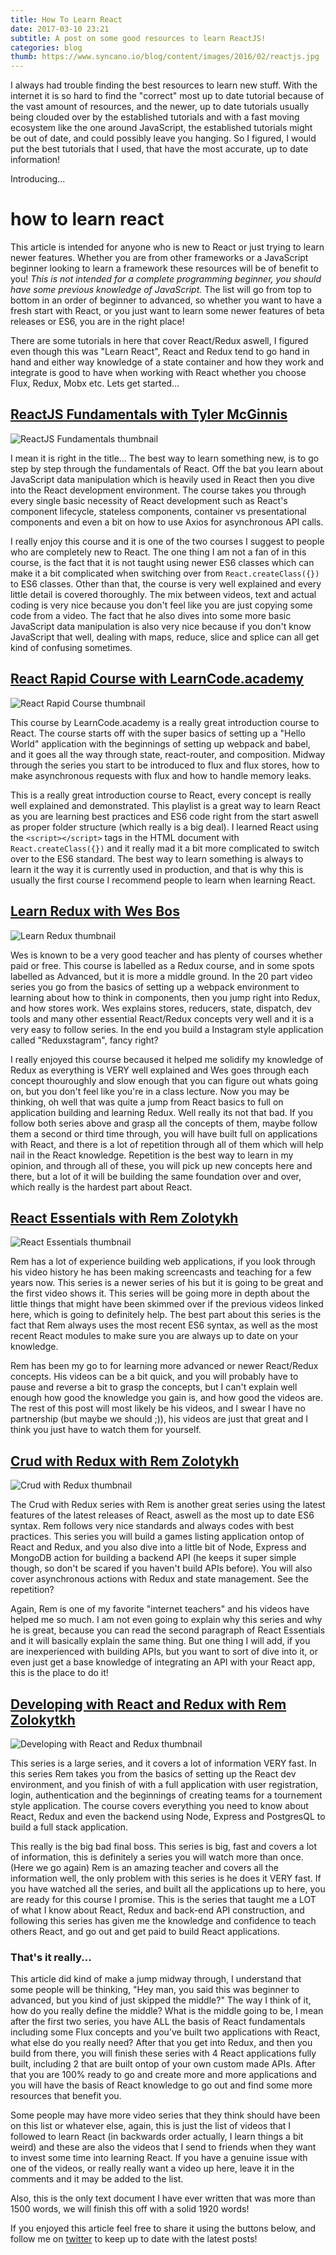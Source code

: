 ```yaml
---
title: How To Learn React
date: 2017-03-10 23:21
subtitle: A post on some good resources to learn ReactJS!
categories: blog
thumb: https://www.syncano.io/blog/content/images/2016/02/reactjs.jpg
---
```

I always had trouble finding the best resources to learn new stuff. With the internet it is so hard to find the \"correct\" most up to date tutorial because of the vast amount of resources, and the newer, up to date tutorials usually being clouded over by the established tutorials and with a fast moving ecosystem like the one around JavaScript, the established tutorials might be out of date, and could possibly leave you hanging. So I figured, I would put the best tutorials that I used, that have the most accurate, up to date information!

Introducing...

# how to learn react

This article is intended for anyone who is new to React or just trying to learn newer features. Whether you are from other frameworks or a JavaScript beginner looking to learn a framework these resources will be of benefit to you! _This is not intended for a complete programming beginner, you should have some previous knowledge of JavaScript._ The list will go from top to bottom in an order of beginner to advanced, so whether you want to have a fresh start with React, or you just want to learn some newer features of beta releases or ES6, you are in the right place!

There are some tutorials in here that cover React/Redux aswell, I figured even though this was "Learn React", React and Redux tend to go hand in hand and either way knowledge of a state container and how they work and integrate is good to have when working with React whether you choose Flux, Redux, Mobx etc.
Lets get started...


## [ReactJS Fundamentals with Tyler McGinnis](https://online.reacttraining.com/p/reactjsfundamentals)

![ReactJS Fundamentals thumbnail](https://d6xfpzo6h49n1.cloudfront.net/pRZzfb6H_zSdVmf-z7AfmlQ8IPM=/fit-in/705x0/https://d2vvqscadf4c1f.cloudfront.net/Ua3WUzOkTYN9c7CelZXA_reactjs-fundamentals.png)

I mean it is right in the title... The best way to learn something new, is to go step by step through the fundamentals of React. Off the bat you learn about JavaScript data manipulation which is heavily used in React then you dive into the React development environment. The course takes you through every single basic necessity of React development such as React's component lifecycle, stateless components, container vs presentational components and even a bit on how to use Axios for asynchronous API calls.

I really enjoy this course and it is one of the two courses I suggest to people who are completely new to React. The one thing I am not a fan of in this course, is the fact that it is not taught using newer ES6 classes which can make it a bit complicated when switching over from ```React.createClass({})``` to ES6 classes. Other than that, the course is very well explained and every little detail is covered thoroughly. The mix between videos, text and actual coding is very nice because you don't feel like you are just copying some code from a video. The fact that he also dives into some more basic JavaScript data manipulation is also very nice because if you don't know JavaScript that well, dealing with maps, reduce, slice and splice can all get kind of confusing sometimes.

## [React Rapid Course with LearnCode.academy](https://www.youtube.com/watch?v=MhkGQAoc7bc&list=PLoYCgNOIyGABj2GQSlDRjgvXtqfDxKm5b)

![React Rapid Course thumbnail](https://i.ytimg.com/vi/MhkGQAoc7bc/maxresdefault.jpg)

This course by LearnCode.academy is a really great introduction course to React. The course starts off with the super basics of setting up a \"Hello World\" application with the beginnings of setting up webpack and babel, and it goes all the way through state, react-router, and composition. Midway through the series you start to be introduced to flux and flux stores, how to make asynchronous requests with flux and how to handle memory leaks.

This is a really great introduction course to React, every concept is really well explained and demonstrated. This playlist is a great way to learn React as you are learning best practices and ES6 code right from the start aswell as proper folder structure (which really is a big deal). I learned React using the ```<script></script>``` tags in the HTML document with ```React.createClass({})``` and it really mad it a bit more complicated to switch over to the ES6 standard. The best way to learn something is always to learn it the way it is currently used in production, and that is why this is usually the first course I recommend people to learn when learning React.

## [Learn Redux with Wes Bos](https://www.youtube.com/playlist?list=PLu8EoSxDXHP5uyzEWxdlr9WQTJJIzr6jy)

![Learn Redux thumbnail](https://i.ytimg.com/vi/sAzh8t1H0p4/maxresdefault.jpg)

Wes is known to be a very good teacher and has plenty of courses whether paid or free. This course is labelled as a Redux course, and in some spots labelled as Advanced, but it is more a middle ground. In the 20 part video series you go from the basics of setting up a webpack environment to learning about how to think in components, then you jump right into Redux, and how stores work. Wes explains stores, reducers, state, dispatch, dev tools and many other essential React/Redux concepts very well and it is a very easy to follow series. In the end you build a Instagram style application called \"Reduxstagram\", fancy right?

I really enjoyed this course becaused it helped me solidify my knowledge of Redux as everything is VERY well explained and Wes goes through each concept thouroughly and slow enough that you can figure out whats going on, but you don't feel like you're in a class lecture. Now you may be thinking, oh well that was quite a jump from React basics to full on application building and learning Redux. Well really its not that bad. If you follow both series above and grasp all the concepts of them, maybe follow them a second or third time through, you will have built full on applications with React, and there is a lot of repetition through all of them which will help nail in the React knowledge. Repetition is the best way to learn in my opinion, and through all of these, you will pick up new concepts here and there, but a lot of it will be building the same foundation over and over, which really is the hardest part about React.

## [React Essentials with Rem Zolotykh](https://www.youtube.com/watch?v=nSGZEQa5C_c)

![React Essentials thumbnail](http://remzolotykh.net/content/images/2016/11/00-thumbnail-1.png)

Rem has a lot of experience building web applications, if you look through his video history he has been making screencasts and teaching for a few years now. This series is a newer series of his but it is going to be great and the first video shows it. This series will be going more in depth about the little things that might have been skimmed over if the previous videos linked here, which is going to definitely help. The best part about this series is the fact that Rem always uses the most recent ES6 syntax, as well as the most recent React modules to make sure you are always up to date on your knowledge.

Rem has been my go to for learning more advanced or newer React/Redux concepts. His videos can be a bit quick, and you will probably have to pause and reverse a bit to grasp the concepts, but I can't explain well enough how good the knowledge you gain is, and how good the videos are. The rest of this post will most likely be his videos, and I swear I have no partnership (but maybe we should ;)), his videos are just that great and I think you just have to watch them for yourself.

## [Crud with Redux with Rem Zolotykh](https://www.youtube.com/watch?v=h1ivekTEC2M)

![Crud with Redux thumbnail](http://remzolotykh.net/content/images/2016/11/thumbnail.png)

The Crud with Redux series with Rem is another great series using the latest features of the latest releases of React, aswell as the most up to date ES6 syntax. Rem follows very nice standards and always codes with best practices. This series you will build a games listing application ontop of React and Redux, and you also dive into a little bit of Node, Express and MongoDB action for building a backend API (he keeps it super simple though, so don't be scared if you haven't build APIs before). You will also cover asynchronous actions with Redux and state management. See the repetition?

Again, Rem is one of my favorite \"internet teachers\" and his videos have helped me so much. I am not even going to explain why this series and why he is great, because you can read the second paragraph of React Essentials and it will basically explain the same thing. But one thing I will add, if you are inexperienced with building APIs, but you want to sort of dive into it, or even just get a base knowledge of integrating an API with your React app, this is the place to do it!

## [Developing with React and Redux with Rem Zolokytkh](https://www.youtube.com/watch?v=5oiXG9f6GO0&t=4s)

![Developing with React and Redux thumbnail](https://i.ytimg.com/vi/5oiXG9f6GO0/maxresdefault.jpg)

This series is a large series, and it covers a lot of information VERY fast. In this series Rem takes you from the basics of setting up the React dev environment, and you finish of with a full application with user registration, login, authentication and the beginnings of creating teams for a tournement style application. The course covers everything you need to know about React, Redux and even the backend using Node, Express and PostgresQL to build a full stack application.

This really is the big bad final boss. This series is big, fast and covers a lot of information, this is definitely a series you will watch more than once. (Here we go again) Rem is an amazing teacher and covers all the information well, the only problem with this series is he does it VERY fast. If you have watched all the series, and built all the applications up to here, you are ready for this course I promise. This is the series that taught me a LOT of what I know about React, Redux and back-end API construction, and following this series has given me the knowledge and confidence to teach others React, and go out and get paid to build React applications.

### That's it really...

This article did kind of make a jump midway through, I understand that some people will be thinking, \"Hey man, you said this was beginner to advanced, but you kind of just skipped the middle?\" The way I think of it, how do you really define the middle? What is the middle going to be, I mean after the first two series, you have ALL the basis of React fundamentals including some Flux concepts and you've built two applications with React, what else do you really need? After that you get into Redux, and then you build from there, you will finish these series with 4 React applications fully built, including 2 that are built ontop of your own custom made APIs. After that you are 100% ready to go and create more and more applications and you will have the basis of React knowledge to go out and find some more resources that benefit you.

Some people may have more video series that they think should have been on this list or whatever else, again, this is just the list of videos that I followed to learn React (in backwards order actually, I learn things a bit weird) and these are also the videos that I send to friends when they want to invest some time into learning React. If you have a genuine issue with one of the videos, or really really want a video up here, leave it in the comments and it may be added to the list.

Also, this is the only text document I have ever written that was more than 1500 words, we will finish this off with a solid 1920 words!

If you enjoyed this article feel free to share it using the buttons below, and follow me on [twitter](https://twitter.com/bkd705) to keep up to date with the latest posts!